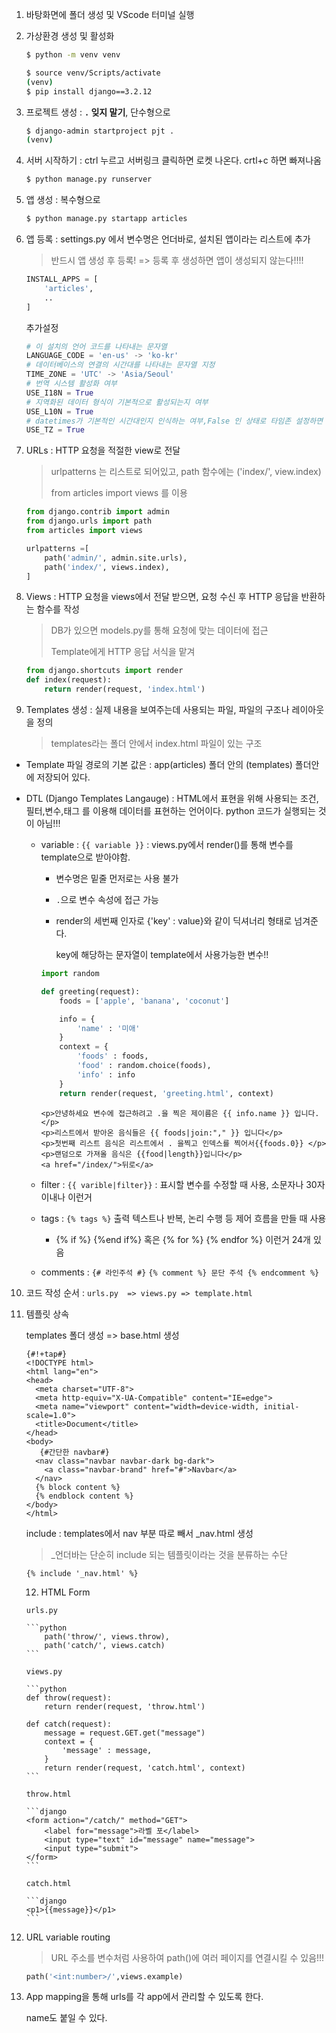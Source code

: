 1. 바탕화면에 폴더 생성 및 VScode 터미널 실행

2. 가상환경 생성 및 활성화

   ```bash
   $ python -m venv venv
   
   $ source venv/Scripts/activate
   (venv)
   $ pip install django==3.2.12
   ```

3. 프로젝트 생성 : **`.` 잊지 말기**, 단수형으로

   ```bash
   $ django-admin startproject pjt .
   (venv) 
   ```

4. 서버 시작하기 : ctrl 누르고 서버링크 클릭하면 로켓 나온다. crtl+c 하면 빠져나옴

   ```bash
   $ python manage.py runserver
   ```

5. 앱 생성 : 복수형으로

   ```bash
   $ python manage.py startapp articles
   ```

6. 앱 등록 : settings.py 에서 변수명은 언더바로, 설치된 앱이라는 리스트에 추가

   > 반드시 앱 생성 후 등록! => 등록 후 생성하면 앱이 생성되지 않는다!!!!

   ```python
   INSTALL_APPS = [
       'articles',
       ..
   ]
   ```

   추가설정

   ```python
   # 이 설치의 언어 코드를 나타내는 문자열
   LANGUAGE_CODE = 'en-us' -> 'ko-kr'
   # 데이터베이스의 연결의 시간대를 나타내는 문자열 지정
   TIME_ZONE = 'UTC' -> 'Asia/Seoul'
   # 번역 시스템 활성화 여부
   USE_I18N = True
   # 지역화된 데이터 형식이 기본적으로 활성되는지 여부
   USE_L10N = True
   # datetimes가 기본적인 시간대인지 인식하는 여부,False 인 상태로 타임존 설정하면 에러
   USE_TZ = True
   ```

   

7. URLs : HTTP 요청을 적절한 view로 전달

   > urlpatterns 는 리스트로 되어있고, path 함수에는 ('index/', view.index)
   >
   > from articles import views 를 이용

   ```python
   from django.contrib import admin
   from django.urls import path
   from articles import views
   
   urlpatterns =[
       path('admin/', admin.site.urls),
       path('index/', views.index),
   ]
   ```

8. Views : HTTP 요청을 views에서 전달 받으면, 요청 수신 후 HTTP 응답을 반환하는 함수를 작성

   > DB가 있으면 models.py를 통해 요청에 맞는 데이터에 접근
   >
   > Template에게 HTTP 응답 서식을 맡겨

   ```python
   from django.shortcuts import render
   def index(request):
       return render(request, 'index.html')
   ```

9. Templates 생성 : 실제 내용을 보여주는데 사용되는 파일, 파일의 구조나 레이아웃을 정의

   > templates라는 폴더 안에서 index.html 파일이 있는 구조

- Template 파일 경로의 기본 값은 : app(articles) 폴더 안의 (templates) 폴더안에 저장되어 있다.

- DTL (Django Templates Langauge) : HTML에서 표현을 위해 사용되는 조건,필터,변수,태그 를 이용해 데이터를 표현하는 언어이다. python 코드가 실행되는 것이 아님!!!

  - variable : `{{ variable }}` : views.py에서 render()를 통해 변수를 template으로 받아야함.

    - 변수명은 밑줄 먼저로는 사용 불가

    -  `.`으로 변수 속성에 접근 가능

    - render의 세번째 인자로 {'key' : value}와 같이 딕셔너리 형태로 넘겨준다.

      key에 해당하는 문자열이 template에서 사용가능한 변수!!	

    ```python
    import random
    
    def greeting(request):
        foods = ['apple', 'banana', 'coconut']
    
        info = {
            'name' : '미애'
        }
        context = {
            'foods' : foods,
            'food' : random.choice(foods),
            'info' : info
        }
        return render(request, 'greeting.html', context)
    ```

    ```django
    <p>안녕하세요 변수에 접근하려고 .을 찍은 제이름은 {{ info.name }} 입니다.</p>
    <p>리스트에서 받아온 음식들은 {{ foods|join:"," }} 입니다</p>
    <p>첫번째 리스트 음식은 리스트에서 . 을찍고 인덱스를 찍어서{{foods.0}} </p>
    <p>랜덤으로 가져올 음식은 {{food|length}}입니다</p>
    <a href="/index/">뒤로</a>
    ```

    

  - filter : `{{ varible|filter}}` : 표시할 변수를 수정할 때 사용, 소문자나 30자 이내나 이런거

  - tags : `{% tags %}` 출력 텍스트나 반복, 논리 수행 등 제어 흐름을 만들 때 사용
    - {% if %} {%end if%} 혹은 {% for %} {% endfor %} 이런거 24개 있음

  - comments : `{# 라인주석 #}` `{% comment %} 문단 주석 {% endcomment %}`

10. 코드 작성 순서 : `urls.py  => views.py => template.html` 



11. 템플릿 상속

    templates 폴더 생성 => base.html 생성 

    ```django
    {#!+tap#}
    <!DOCTYPE html>
    <html lang="en">
    <head>
      <meta charset="UTF-8">
      <meta http-equiv="X-UA-Compatible" content="IE=edge">
      <meta name="viewport" content="width=device-width, initial-scale=1.0">
      <title>Document</title>
    </head>
    <body>
       {#간단한 navbar#}
      <nav class="navbar navbar-dark bg-dark">
        <a class="navbar-brand" href="#">Navbar</a>
      </nav>
      {% block content %}
      {% endblock content %}
    </body>
    </html>
    ```

    include : templates에서 nav 부분 따로 빼서 _nav.html 생성

    > _언더바는 단순히 include 되는 템플릿이라는 것을 분류하는 수단

    ```django
    {% include '_nav.html' %}
    ```

    

    12.  HTML Form

        urls.py

        ```python
            path('throw/', views.throw),
            path('catch/', views.catch)
        ```

        views.py

        ```python
        def throw(request):
            return render(request, 'throw.html')
        
        def catch(request):
            message = request.GET.get("message")
            context = {
                'message' : message,
            }
            return render(request, 'catch.html', context)
        ```

        throw.html

        ```django
        <form action="/catch/" method="GET">
            <label for="message">라벨 포</label>
            <input type="text" id="message" name="message">
            <input type="submit">
        </form>
        ```

        catch.html

        ```django
        <p1>{{message}}</p1>
        ```

        

13. URL variable routing

    > URL 주소를 변수처럼 사용하여 path()에 여러 페이지를 연결시킬 수 있음!!!

    ```python
    path('<int:number>/',views.example)
    ```

    

14. App mapping을 통해 urls를 각 app에서 관리할 수 있도록 한다.

    name도 붙일 수 있다.